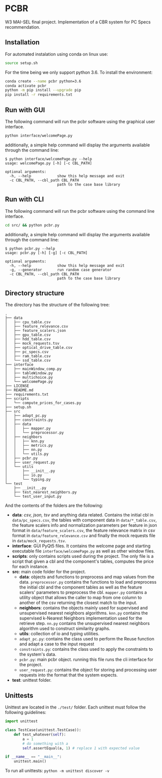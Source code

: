 # PCBR

W3 MAI-SEL final project. Implementation of a CBR system for PC Specs recommendation.

## Installation

For automated instalation using conda on linux use:

```bash
source setup.sh
```

For the time being we only support python 3.6. To install the environment:

```bash
conda create --name pcbr python=3.6
conda activate pcbr
python -m pip install --upgrade pip
pip install -r requirements.txt
```

## Run with GUI

The following command will run the pcbr software using the graphical user interface.

```bash
python interface/welcomePage.py
```

additionally, a simple help command will display the arguments available through the command line:

```text
$ python interface/welcomePage.py --help
usage: welcomePage.py [-h] [-c CBL_PATH]

optional arguments:
  -h, --help            show this help message and exit
  -c CBL_PATH, --cbl_path CBL_PATH
                        path to the case base library
```

## Run with CLI

The following command will run the pcbr software using the command line interface.

```bash
cd src/ && python pcbr.py
```

additionally, a simple help command will display the arguments available through the command line:

```text
$ python pcbr.py --help
usage: pcbr.py [-h] [-g] [-c CBL_PATH]

optional arguments:
  -h, --help            show this help message and exit
  -g, --generator       run random case generator
  -c CBL_PATH, --cbl_path CBL_PATH
                        path to the case base library
```

## Directory structure

The directory has the structure of the following tree:

```text
.
├── data
│   ├── cpu_table.csv
│   ├── feature_relevance.csv
│   ├── feature_scalers.json
│   ├── gpu_table.csv
│   ├── hdd_table.csv
│   ├── mock_requests.tsv
│   ├── optical_drive_table.csv
│   ├── pc_specs.csv
│   ├── ram_table.csv
│   └── ssd_table.csv
├── interface
│   ├── mainWindow_comp.py
│   ├── tableWindow.py
│   ├── multichoice.py
│   └── welcomePage.py
├── LICENSE
├── README.md
├── requirements.txt
├── scripts
│   └── compute_prices_for_cases.py
├── setup.sh
├── src
│   ├── adapt_pc.py
│   ├── constraints.py
│   ├── data
│   │   ├── mapper.py
│   │   └── preprocessor.py
│   ├── neighbors
│   │   ├── knn.py
│   │   ├── metrics.py
│   │   ├── nn.py
│   │   └── utils.py
│   ├── pcbr.py
│   ├── user_request.py
│   └── utils
│       ├── __init__.py
│       ├── io.py
│       └── typing.py
└── test
    ├── __init__.py
    ├── test_nearest_neighbors.py
    └── test_user_input.py
```

And the contents of the folders are the following:

- **data**: *csv, json, tsv* and anything data related. Contains the initial cbl in `data/pc_specs.csv`, the tables with component data in `data/*_table.csv`, the feature scalers info and normalization parameters per feature in json format in `data/feature_scalers.csv`, the feature relevance matrix in csv format in `data/feature_relevance.csv` and finally the mock requests file in `data/mock_requests.tsv`.
- **interface**: GUI PyQt5 files. It contains the welcome page and starting executable file `interface/welcomePage.py` as well as other window files.
- **scripts**: only contains scripts used during the project. The only file is a script that given a cbl and the component's tables, computes the price for each instance.
- **src**: main code folder for the project.
  - **data**: objects and functions to preprocess and map values from the data. `preprocessor.py` contains the functions to load and preprocess the initial cbl and the component tables as well as the feature scalers' parameters to preprocess the cbl. `mapper.py` contains a utility object that allows the caller to map from one column to another of the csv returning the closest match to the input.
  - **neighbors**: contains the objects mainly used for supervised and unsupervised nearest neighbors algorithms. `knn.py` contains the supervised k-Nearest Neighbors implementation used for the retrieve step. `nn.py` contains the unsupervised nearest neighbors algorithm used to construct similarity graphs.
  - **utils**: collection of io and typing utilities.
  - `adapt_pc.py`: contains the class used to perform the Reuse function and adapt a case to the input request
  - `constraints.py`: contains the class used to apply the constraints to the system's data.
  - `pcbr.py`: main pcbr object. running this file runs the cli interface for the project.
  - `user_request.py`: contains the object for storing and processing user requests into the format that the system expects.
- **test**: unittest folder.

## Unittests

Unittest are located in the `./test/` folder. Each unittest must follow the following guidelines:

```python
import unittest

class TestCase(unittest.TestCase)):
    def test_whatever(self):
        a = 1
        # do something with a
        self.assertEqual(a, 1) # replace 1 with expected value

if __name__ == "__main__":
    unittest.main()
```

To run all unittests: `python -m unittest discover -v`
